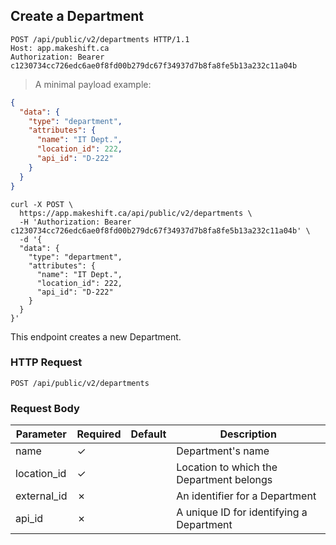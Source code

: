 ## Create a Department

```http
POST /api/public/v2/departments HTTP/1.1
Host: app.makeshift.ca
Authorization: Bearer c1230734cc726edc6ae0f8fd00b279dc67f34937d7b8fa8fe5b13a232c11a04b
```

> A minimal payload example:

```json
{
  "data": {
    "type": "department",
    "attributes": {
      "name": "IT Dept.",
      "location_id": 222,
      "api_id": "D-222"
    }
  }
}
```

```shell
curl -X POST \
  https://app.makeshift.ca/api/public/v2/departments \
  -H 'Authorization: Bearer c1230734cc726edc6ae0f8fd00b279dc67f34937d7b8fa8fe5b13a232c11a04b' \
  -d '{
  "data": {
    "type": "department",
    "attributes": {
      "name": "IT Dept.",
      "location_id": 222,
      "api_id": "D-222"
    }
  }
}'
```

This endpoint creates a new Department.

### HTTP Request

`POST /api/public/v2/departments`

### Request Body

Parameter          | Required | Default     | Description
---------          | -------- | -------     | -----------
name               | ✓        |             | Department's name
location_id        | ✓        |             | Location to which the Department belongs
external_id        | ✗        |             | An identifier for a Department
api_id             | ✗        |             | A unique ID for identifying a Department
